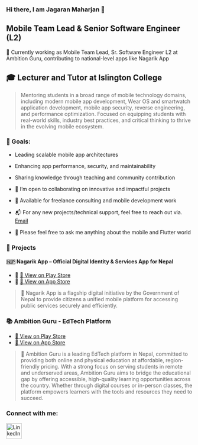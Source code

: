 ### Hi there, I am Jagaran Maharjan 👋

## Mobile Team Lead & Senior Software Engineer (L2)
🏢 Currently working as Mobile Team Lead, Sr. Software Engineer L2 at Ambition Guru, contributing to national-level apps like Nagarik App

## 🎓 Lecturer and Tutor at Islington College
>  Mentoring students in a broad range of mobile technology domains, including modern mobile app development, Wear OS and smartwatch application development, mobile app security, reverse engineering, and performance optimization. Focused on equipping students with real-world skills, industry best practices, and critical thinking to thrive in the evolving mobile ecosystem.

### 🥅 Goals:

- Leading scalable mobile app architectures

- Enhancing app performance, security, and maintainability

- Sharing knowledge through teaching and community contribution

- 👯 I’m open to collaborating on innovative and impactful projects

- 💼 Available for freelance consulting and mobile development work

- 📬 For any new projects/technical support, feel free to reach out via. [Email](01jagaranmah10@gmail.com)

- 💬 Please feel free to ask me anything about the mobile and Flutter world
  

### 🚀 Projects

#### 🇳🇵 Nagarik App – Official Digital Identity & Services App for Nepal  

- 🔗 [📱 View on Play Store](https://play.google.com/store/apps/details?id=com.yajtech.nagarikapp&hl=en)
- 🔗 [🍎 View on App Store](https://apps.apple.com/us/app/nagarik-app/id1493013430)

> 📱 Nagarik App is a flagship digital initiative by the Government of Nepal to provide citizens a unified mobile platform for accessing public services securely and efficiently.

### 📚 Ambition Guru - EdTech Platform 
- [📱 View on Play Store](https://play.google.com/store/apps/details?id=com.agnepal.ambitionguru&hl=en)
- [🍎 View on App Store](https://apps.apple.com/np/app/ambition-guru/id1639309922)

> 📱 Ambition Guru is a leading EdTech platform in Nepal, committed to providing both online and physical education at affordable, region-friendly pricing. With a strong focus on serving students in remote and underserved areas, Ambition Guru aims to bridge the educational gap by offering accessible, high-quality learning opportunities across the country. Whether through digital courses or in-person classes, the platform empowers learners with the tools and resources they need to succeed.

### Connect with me:

[<img align="left" alt="LinkedIn" width="42px" src="https://1000logos.net/wp-content/uploads/2017/03/Linkedin-Logo.png" />](https://www.linkedin.com/in/jagaran-maharjan-aa490218b/)

